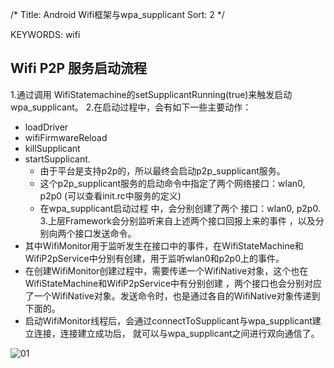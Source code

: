 /*
 Title: Android Wifi框架与wpa_supplicant
 Sort: 2
 */

KEYWORDS: wifi

## Wifi P2P 服务启动流程
1.通过调用 WifiStatemachine的setSupplicantRunning(true)来触发启动wpa_supplicant。
2.在启动过程中，会有如下一些主要动作：
   - loadDriver
   - wifiFirmwareReload
   - killSupplicant
   - startSupplicant.
     - 由于平台是支持p2p的，所以最终会启动p2p_supplicant服务。
     - 这个p2p_supplicant服务的启动命令中指定了两个网络接口：wlan0, p2p0  (可以查看init.rc中服务的定义)
     - 在wpa_supplicant启动过程 中，会分别创建了两个 接口：wlan0, p2p0.
3.上层Framework会分别监听来自上述两个接口回报上来的事件 ，以及分别向两个接口发送命令。
  - 其中WifiMonitor用于监听发生在接口中的事件，在WifiStateMachine和WifiP2pService中分别有创建，用于监听wlan0和p2p0上的事件。
  - 在创建WifiMonitor创建过程中，需要传递一个WifiNative对象，这个也在WifiStateMachine和WifiP2pService中有分别创建 ，两个接口也会分别对应了一个WifiNative对象。发送命令时，也是通过各自的WifiNative对象传递到下面的。
  - 启动WifiMonitor线程后，会通过connectToSupplicant与wpa_supplicant建立连接，连接建立成功后， 就可以与wpa_supplicant之间进行双向通信了。

  ![01](%image_url%/2016/2016022801.png)
